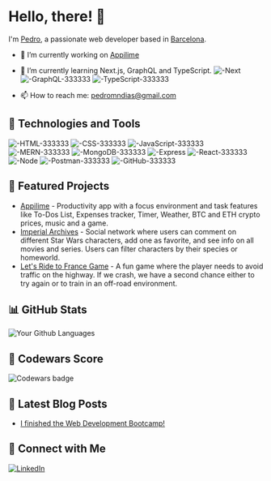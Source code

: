 # Hello, there! 👋

I'm [Pedro](https://webpedro.netlify.app/), a passionate web developer based in [Barcelona](https://maps.google.com/?q=Barcelona).

- 🔭 I’m currently working on [Appilime](https://github.com/pedromndias/appilime-client)
- 🌱 I’m currently learning Next.js, GraphQL and TypeScript. ![-Next](https://github.com/pedromndias/pedromndias/assets/59458685/b219914f-26cd-47c8-a2dc-e52b8c799369) ![-GraphQL-333333](https://github.com/pedromndias/pedromndias/assets/59458685/fbd82db1-9e7b-4174-847f-d7d6b2bdbd3f) ![-TypeScript-333333](https://github.com/pedromndias/pedromndias/assets/59458685/368c31e7-2c2d-429a-854f-22d67b1c8bf7)



- 📫 How to reach me: [pedromndias@gmail.com](mailto:pedromndias@gmail.com)



## 🚀 Technologies and Tools

![-HTML-333333](https://github.com/pedromndias/pedromndias/assets/59458685/5aaf4af3-69a5-4c0c-92ef-2dfa46a6e1c2)
![-CSS-333333](https://github.com/pedromndias/pedromndias/assets/59458685/669df20e-72bc-4ec4-8da7-572ed8604004)
![-JavaScript-333333](https://github.com/pedromndias/pedromndias/assets/59458685/b56b6624-b7b1-4ddf-bc0f-e3d225b7785f)
![-MERN-333333](https://github.com/pedromndias/pedromndias/assets/59458685/0a29cc75-7f83-47eb-9a4f-b0e5382acf4c)
![-MongoDB-333333](https://github.com/pedromndias/pedromndias/assets/59458685/1140b502-1fcd-4a6d-99d1-a371ab3c987c)
![-Express](https://github.com/pedromndias/pedromndias/assets/59458685/6a6f1930-72e0-48c5-8a54-510dba4a4e91)
![-React-333333](https://github.com/pedromndias/pedromndias/assets/59458685/6726eed5-e26e-4c45-84a7-1eac2a358bd4)
![-Node](https://github.com/pedromndias/pedromndias/assets/59458685/8398276a-8603-45a5-ae9a-64460dc40f90)
![-Postman-333333](https://github.com/pedromndias/pedromndias/assets/59458685/e6583521-f261-49d1-bed6-9d01964a7bd4)
![-GitHub-333333](https://github.com/pedromndias/pedromndias/assets/59458685/56fcf751-749b-419c-98f0-fe209be8c522)



## 🌟 Featured Projects

- [Appilime](https://github.com/pedromndias/appilime-client) - Productivity app with a focus environment and task features like To-Dos List, Expenses tracker, Timer, Weather, BTC and ETH crypto prices, music and a game.
- [Imperial Archives](https://github.com/pedromndias/imperial-archives) - Social network where users can comment on different Star Wars characters, add one as favorite, and see info on all movies and series. Users can filter characters by their species or homeworld.
- [Let's Ride to France Game](https://github.com/pedromndias/lets-ride-to-france-game) - A fun game where the player needs to avoid traffic on the highway. If we crash, we have a second chance either to try again or to train in an off-road environment.


## 📊 GitHub Stats

[comment]:<![Your GitHub Stats](https://github-readme-stats.vercel.app/api?username=pedromndias&show_icons=true&theme=radical)>

![Your Github Languages](https://github-readme-stats-eight-theta.vercel.app/api/top-langs/?username=pedromndias&layout=compact&langs_count=8&theme=radical)


## 🥷 Codewars Score

![Codewars badge](https://www.codewars.com/users/pedromndias/badges/large)


## 📝 Latest Blog Posts

- [I finished the Web Development Bootcamp!](https://webpedro.netlify.app/blog.html)


## 🤝 Connect with Me

[![LinkedIn](https://img.shields.io/badge/LinkedIn-Profile-blue)](https://www.linkedin.com/in/pedro-flores-dias/)
